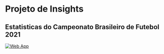 # Projeto de Insights
## Estatisticas do Campeonato Brasileiro de Futebol 2021

<a href="https://share.streamlit.io/marcosrmg/estatisticas-de-futebol/main/src/app.py">

<image src="img/estatisticas_brasileirao.png" alt="Web App">

</a>
